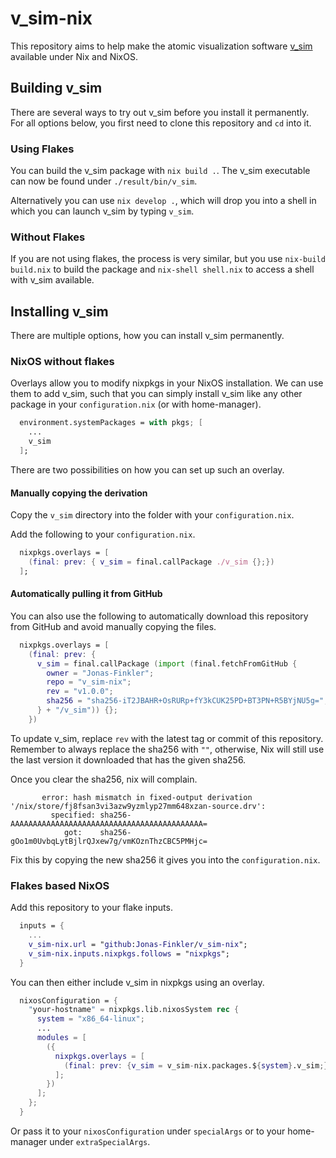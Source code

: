 # v_sim-nix
This repository aims to help make the atomic visualization software [v_sim](https://l_sim.gitlab.io/v_sim/index.en.html) available under Nix and NixOS.

## Building v_sim
There are several ways to try out v_sim before you install it permanently.  
For all options below, you first need to clone this repository and `cd` into it. 


### Using Flakes
You can build the v_sim package with `nix build .`.
The v_sim executable can now be found under `./result/bin/v_sim`.  

Alternatively you can use `nix develop .`, which will drop you into a shell in which you can launch v_sim by typing `v_sim`.


### Without Flakes
If you are not using flakes, the process is very similar, but you use `nix-build build.nix` to build the package and `nix-shell shell.nix` to access a shell with v_sim available.


## Installing v_sim
There are multiple options, how you can install v_sim permanently. 

### NixOS without flakes
Overlays allow you to modify nixpkgs in your NixOS installation. 
We can use them to add v_sim, such that you can simply install v_sim like any other package in your `configuration.nix` (or with home-manager).
```nix
  environment.systemPackages = with pkgs; [
    ...
    v_sim
  ];
```

There are two possibilities on how you can set up such an overlay.
#### Manually copying the derivation
Copy the `v_sim` directory into the folder with your `configuration.nix`.  

Add the following to your `configuration.nix`.
```nix
  nixpkgs.overlays = [
    (final: prev: { v_sim = final.callPackage ./v_sim {};})
  ];
```

#### Automatically pulling it from GitHub
You can also use the following to automatically download this repository from GitHub and avoid manually copying the files.  
```nix
  nixpkgs.overlays = [
    (final: prev: {
      v_sim = final.callPackage (import (final.fetchFromGitHub {
        owner = "Jonas-Finkler";
        repo = "v_sim-nix";
        rev = "v1.0.0";
        sha256 = "sha256-iT2JBAHR+OsRURp+fY3kCUK25PD+BT3PN+R5BYjNU5g=";
      } + "/v_sim")) {};
    })
```
To update v_sim, replace `rev` with the latest tag or commit of this repository. 
Remember to always replace the sha256 with `""`, otherwise, Nix will still use the last version it downloaded that has the given sha256. 

Once you clear the sha256, nix will complain. 
```
       error: hash mismatch in fixed-output derivation '/nix/store/fj8fsan3vi3azw9yzmlyp27mm648xzan-source.drv':
         specified: sha256-AAAAAAAAAAAAAAAAAAAAAAAAAAAAAAAAAAAAAAAAAAA=
            got:    sha256-gOo1m0UvbqLytBjlrQJxew7g/vmKOznThzCBC5PMHjc=
```
Fix this by copying the new sha256 it gives you into the `configuration.nix`.



### Flakes based NixOS
Add this repository to your flake inputs.
```nix
  inputs = {
    ...
    v_sim-nix.url = "github:Jonas-Finkler/v_sim-nix";
    v_sim-nix.inputs.nixpkgs.follows = "nixpkgs";
  }
```

You can then either include v_sim in nixpkgs using an overlay.
```nix
  nixosConfiguration = {
    "your-hostname" = nixpkgs.lib.nixosSystem rec {
      system = "x86_64-linux";
      ...
      modules = [
        ({
          nixpkgs.overlays = [
            (final: prev: {v_sim = v_sim-nix.packages.${system}.v_sim;})
          ];
        })
      ];
    };
  }
```

Or pass it to your `nixosConfiguration` under `specialArgs` or to your home-manager under `extraSpecialArgs`.



